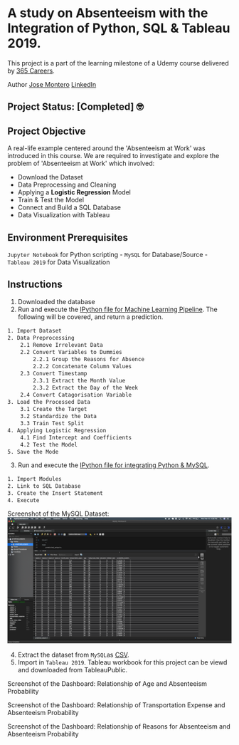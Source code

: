 # A study on Absenteeism with the Integration of Python, SQL & Tableau 2019.

This project is a part of the learning milestone of a Udemy course delivered by [365 Careers](https://www.udemy.com/course/python-sql-tableau-integrating-python-sql-and-tableau/).

   Author [Jose Montero](https://github.com/monteropep) [LinkedIn](https://www.linkedin.com/in/jose-montero-8a517b129/)

## Project Status: [Completed]  :nerd_face:

## Project Objective

A real-life example centered around the 'Absenteeism at Work' was introduced in this course. 
We are required to investigate and explore the problem of 'Absenteeism at Work' which involved:

 - Download the Dataset
 - Data Preprocessing and Cleaning
 - Applying a **Logistic Regression** Model
 - Train & Test the Model
 - Connect and Build a SQL Database
 - Data Visualization with Tableau

## Environment Prerequisites

`Jupyter Notebook` for Python scripting - `MySQL` for Database/Source - `Tableau 2019` for Data Visualization

## Instructions

  1. Downloaded the database
  2. Run and execute the [IPython file for Machine Learning Pipeline](Project_Absenteeism.ipynb). The following will be covered, and return a prediction.
  
    1. Import Dataset
    2. Data Preprocessing
        2.1 Remove Irrelevant Data
        2.2 Convert Variables to Dummies
            2.2.1 Group the Reasons for Absence
            2.2.2 Concatenate Column Values
        2.3 Convert Timestamp
            2.3.1 Extract the Month Value
            2.3.2 Extract the Day of the Week
        2.4 Convert Catagorisation Variable
    3. Load the Processed Data
        3.1 Create the Target
        3.2 Standardize the Data
        3.3 Train Test Split
    4. Applying Logistic Regression
        4.1 Find Intercept and Coefficients
        4.2 Test the Model
    5. Save the Mode
   
  3. Run and execute the [IPython file for integrating Python & MySQL](Absenteeism_Integration.ipynb).
    
    1. Import Modules
    2. Link to SQL Database
    3. Create the Insert Statement
    4. Execute

Screenshot of the MySQL Dataset: <img src="MySQL_Database.png">

  4. Extract the dataset from `MySQL`as [CSV](Absenteeism_predictions.csv).
  5. Import in `Tableau 2019`. Tableau workbook for this project can be viewd and downloaded from TableauPublic. 
  
Screenshot of the Dashboard: Relationship of Age and Absenteeism Probability

Screenshot of the Dashboard: Relationship of Transportation Expense and Absenteeism Probability

Screenshot of the Dashboard: Relationship of Reasons for Absenteeism and Absenteeism Probability


  

